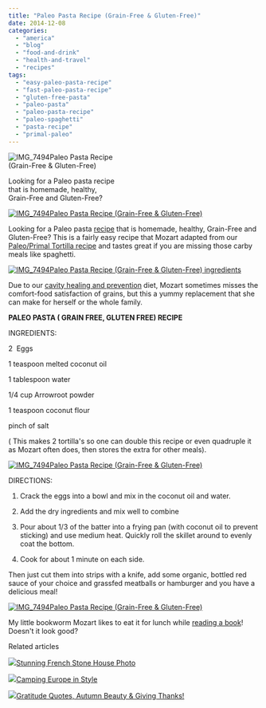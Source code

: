 ```yaml
---
title: "Paleo Pasta Recipe (Grain-Free & Gluten-Free)"
date: 2014-12-08
categories: 
  - "america"
  - "blog"
  - "food-and-drink"
  - "health-and-travel"
  - "recipes"
tags: 
  - "easy-paleo-pasta-recipe"
  - "fast-paleo-pasta-recipe"
  - "gluten-free-pasta"
  - "paleo-pasta"
  - "paleo-pasta-recipe"
  - "paleo-spaghetti"
  - "pasta-recipe"
  - "primal-paleo"
---
```


![IMG_7494](https://pub-ac94b3f306b24c0dba4238943c97f2e1.r2.dev/6a00e5502a9507883301b8d0a3fb4b970c.jpg)Paleo Pasta Recipe  
(Grain-Free & Gluten-Free)  
  
Looking for a Paleo pasta recipe  
that is homemade, healthy,  
Grain-Free and Gluten-Free?

<!--more-->

[![IMG_7494Paleo Pasta Recipe (Grain-Free & Gluten-Free)](https://pub-ac94b3f306b24c0dba4238943c97f2e1.r2.dev/6a00e5502a9507883301b7c71a286f970b.png "IMG_7494Paleo Pasta Recipe (Grain-Free & Gluten-Free)")](https://pub-ac94b3f306b24c0dba4238943c97f2e1.r2.dev/6a00e5502a9507883301b7c71a286f970b-300x225-1.png)  
  
Looking for a Paleo pasta [recipe](http://soultravelers3new.local/recipes/ "Healthy paleo recipes") that is homemade, healthy, Grain-Free and Gluten-Free? This is a fairly easy recipe that Mozart adapted from our [Paleo/Primal Tortilla recipe](http://soultravelers3new.local/2014/07/easy-paleo-primal-tortillas-recipe-mexican-food.html "paleo- primal tortilla recipe and Mexican food") and tastes great if you are missing those carby meals like spaghetti.  
  
[![IMG_7494Paleo Pasta Recipe (Grain-Free & Gluten-Free) ingredients](https://pub-ac94b3f306b24c0dba4238943c97f2e1.r2.dev/6a00e5502a9507883301b7c71a2885970b.png "IMG_7494Paleo Pasta Recipe (Grain-Free & Gluten-Free) ingredients")](https://pub-ac94b3f306b24c0dba4238943c97f2e1.r2.dev/6a00e5502a9507883301b7c71a2885970b-300x225-1.png)  
  
Due to our [cavity healing and prevention](http://soultravelers3new.local/2013/03/curing-gum-disease-and-cavities-naturally.html "curing gum disease and cavities naturally") diet, Mozart sometimes misses the comfort-food satisfaction of grains, but this a yummy replacement that she can make for herself or the whole family.  
  
**PALEO PASTA ( GRAIN FREE, GLUTEN FREE) RECIPE**  
  
INGREDIENTS:  
  
2  Eggs  
  
1 teaspoon melted coconut oil  
  
1 tablespoon water  
  
1/4 cup Arrowroot powder  
  
1 teaspoon coconut flour  
  
pinch of salt  
  
( This makes 2 tortilla's so one can double this recipe or even quadruple it as Mozart often does, then stores the extra for other meals).  
  
[![IMG_7494Paleo Pasta Recipe (Grain-Free & Gluten-Free)](https://pub-ac94b3f306b24c0dba4238943c97f2e1.r2.dev/6a00e5502a9507883301bb07bf02d0970d.png "IMG_7494Paleo Pasta Recipe (Grain-Free & Gluten-Free)")](https://pub-ac94b3f306b24c0dba4238943c97f2e1.r2.dev/6a00e5502a9507883301bb07bf02d0970d.png)  
  
DIRECTIONS:  
  
1) Crack the eggs into a bowl and mix in the coconut oil and water.  
  
2) Add the dry ingredients and mix well to combine  
  
3) Pour about 1/3 of the batter into a frying pan (with coconut oil to prevent sticking) and use medium heat. Quickly roll the skillet around to evenly coat the bottom.  
  
4) Cook for about 1 minute on each side.  
  
Then just cut them into strips with a knife, add some organic, bottled red sauce of your choice and grassfed meatballs or hamburger and you have a delicious meal!  
  
[![IMG_7494Paleo Pasta Recipe (Grain-Free & Gluten-Free)](https://pub-ac94b3f306b24c0dba4238943c97f2e1.r2.dev/6a00e5502a9507883301b7c71a2890970b.png "IMG_7494Paleo Pasta Recipe (Grain-Free & Gluten-Free)")](https://pub-ac94b3f306b24c0dba4238943c97f2e1.r2.dev/6a00e5502a9507883301b7c71a2890970b.png)  
  
My little bookworm Mozart likes to eat it for lunch while [reading a book](http://soultravelers3new.local/2013/03/10-tips-to-raise-a-reader-book-lover.html "how to raise a reader")! Doesn't it look good?  
  

Related articles

[![](http://i.zemanta.com/310505682_80_80.jpg)](http://soultravelers3new.local/2014/11/stunning-french-stone-house-photo.html)[Stunning French Stone House Photo](http://soultravelers3new.local/2014/11/stunning-french-stone-house-photo.html)

[![](http://i.zemanta.com/311041197_80_80.jpg)](http://soultravelers3new.local/2014/11/camping-europe-in-style.html)[Camping Europe in Style](http://soultravelers3new.local/2014/11/camping-europe-in-style.html)

[![](http://i.zemanta.com/312750466_80_80.jpg)](http://soultravelers3new.local/2014/11/gratitude-quotes-autumn-beauty-giving-thanks.html)[Gratitude Quotes, Autumn Beauty & Giving Thanks!](http://soultravelers3new.local/2014/11/gratitude-quotes-autumn-beauty-giving-thanks.html)

